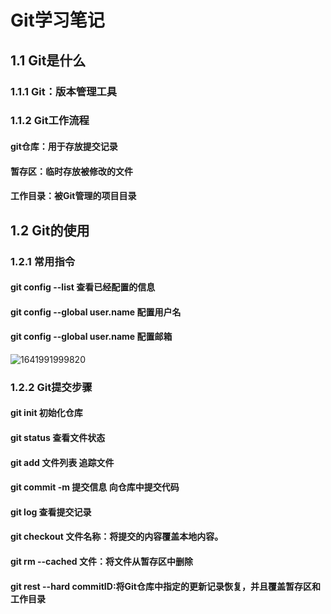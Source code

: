 # Git学习笔记

## 1.1 Git是什么

### 1.1.1 Git：版本管理工具

### 1.1.2 Git工作流程

#### 	git仓库：用于存放提交记录

#### 	暂存区：临时存放被修改的文件

#### 	工作目录：被Git管理的项目目录

## 1.2 Git的使用

### 1.2.1 常用指令

#### 	git config --list 查看已经配置的信息

#### 	git config --global user.name 配置用户名

#### 	git config --global user.name 配置邮箱

![1641991999820](C:\Users\wangjunjie\AppData\Roaming\Typora\typora-user-images\1641991999820.png)

### 1.2.2 Git提交步骤

#### 	git init 初始化仓库

#### 	git status 查看文件状态

#### 	git add 文件列表 追踪文件

#### 	git commit -m 提交信息 向仓库中提交代码

#### 	git log 查看提交记录

#### git checkout 文件名称：将提交的内容覆盖本地内容。

#### git rm --cached 文件：将文件从暂存区中删除

#### git rest --hard commitID:将Git仓库中指定的更新记录恢复，并且覆盖暂存区和工作目录